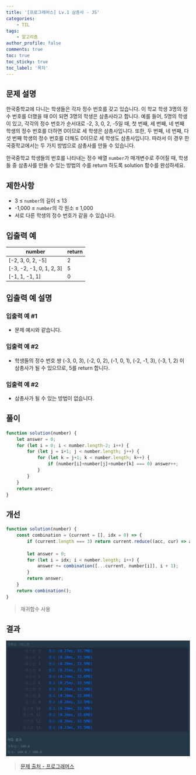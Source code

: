 ```yaml
---
title: '[프로그래머스] Lv.1 삼총사 - JS'
categories:
    - TIL
tags:
    - 알고리즘
author_profile: false
comments: true
toc: true
toc_sticky: true
toc_label: '목차'
---
```


## 문제 설명
한국중학교에 다니는 학생들은 각자 정수 번호를 갖고 있습니다. 이 학교 학생 3명의 정수 번호를 더했을 때 0이 되면 3명의 학생은 삼총사라고 합니다. 예를 들어, 5명의 학생이 있고, 각각의 정수 번호가 순서대로 -2, 3, 0, 2, -5일 때, 첫 번째, 세 번째, 네 번째 학생의 정수 번호를 더하면 0이므로 세 학생은 삼총사입니다. 또한, 두 번째, 네 번째, 다섯 번째 학생의 정수 번호를 더해도 0이므로 세 학생도 삼총사입니다. 따라서 이 경우 한국중학교에서는 두 가지 방법으로 삼총사를 만들 수 있습니다.

한국중학교 학생들의 번호를 나타내는 정수 배열 `number`가 매개변수로 주어질 때, 학생들 중 삼총사를 만들 수 있는 방법의 수를 return 하도록 solution 함수를 완성하세요.

## 제한사항
* 3 ≤ `number`의 길이 ≤ 13
* -1,000 ≤ `number`의 각 원소 ≤ 1,000
* 서로 다른 학생의 정수 번호가 같을 수 있습니다.

## 입출력 예

| number                   | return |
|--------------------------|--------|
| [-2, 3, 0, 2, -5]        | 2      |
| [-3, -2, -1, 0, 1, 2, 3] | 5      |
| [-1, 1, -1, 1]           | 0      |

## 입출력 예 설명
### 입출력 예 #1
* 문제 예시와 같습니다.

### 입출력 예 #2
* 학생들의 정수 번호 쌍 (-3, 0, 3), (-2, 0, 2), (-1, 0, 1), (-2, -1, 3), (-3, 1, 2) 이 삼총사가 될 수 있으므로, 5를 return 합니다.

### 입출력 예 #2
* 삼총사가 될 수 있는 방법이 없습니다.

## 풀이
```javascript
function solution(number) {
    let answer = 0;
    for (let i = 0; i < number.length-2; i++) {
        for (let j = i+1; j < number.length; j++) {
            for (let k = j+1; k < number.length; k++) {
                if (number[i]+number[j]+number[k] === 0) answer++;
            }
        }
    }
    return answer;
}
```

## 개선
```javascript
function solution(number) {
    const combination = (current = [], idx = 0) => {
        if (current.length === 3) return current.reduce((acc, cur) => acc + cur, 0) === 0;
        
        let answer = 0;
        for (let i = idx; i < number.length; i++) {
            answer += combination([...current, number[i]], i + 1);
        }
        return answer;
    }
    return combination();
}
```
> 재귀함수 사용

## 결과
![result](/assets/images/2023/08-31/algorithm-37-result.png)

>[문제 출처 - 프로그래머스](https://school.programmers.co.kr/learn/courses/30/lessons/131705)